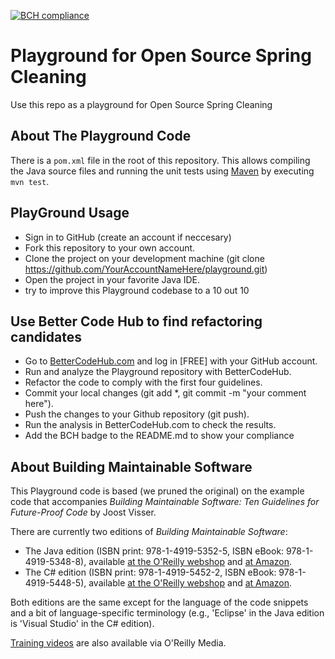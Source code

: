 [![BCH compliance](https://bettercodehub.com/edge/badge/BetterCodeHubTraining/training-assignments-simple)](https://bettercodehub.com)

Playground for Open Source Spring Cleaning
==========
Use this repo as a playground for Open Source Spring Cleaning


About The Playground Code
-----------
There is a `pom.xml` file in the root of this repository. This allows compiling the Java source files and running the unit tests using [Maven](https://maven.apache.org) by executing `mvn test`.

PlayGround Usage
-----------

* Sign in to GitHub (create an account if neccesary)
* Fork this repository to your own account.
* Clone the project on your development machine (git clone https://github.com/YourAccountNameHere/playground.git)
* Open the project in your favorite Java IDE.
* try to improve this Playground codebase to a 10 out 10

Use Better Code Hub to find refactoring candidates
-----------

* Go to [BetterCodeHub.com](https://bettercodehub.com) and log in [FREE] with your GitHub account.
* Run and analyze the Playground repository with BetterCodeHub.
* Refactor the code to comply with the first four guidelines.
* Commit your local changes (git add *, git commit -m "your comment here").
* Push the changes to your Github repository (git push).
* Run the analysis in BetterCodeHub.com to check the results.
* Add the BCH badge to the README.md to show your compliance

About Building Maintainable Software
-----------

This Playground code is based (we pruned the original) on the example code that accompanies _Building Maintainable Software: Ten Guidelines for Future-Proof Code_ by Joost Visser.

There are currently two editions of _Building Maintainable Software_:
- The Java edition (ISBN print: 978-1-4919-5352-5, ISBN eBook: 978-1-4919-5348-8), available [at the O'Reilly webshop](http://shop.oreilly.com/product/0636920049159.do) and [at Amazon](http://www.amazon.com/Building-Maintainable-Software-Java-Edition-ebook/dp/B01B6WS86I).
- The C# edition (ISBN print: 978-1-4919-5452-2, ISBN eBook: 978-1-4919-5448-5), available [at the O'Reilly webshop](http://shop.oreilly.com/product/0636920049555.do) and [at Amazon](https://www.amazon.com/Building-Maintainable-Software-Guidelines-Future-Proof-ebook/dp/B01GSRN582).

Both editions are the same except for the language of the code snippets and a bit of language-specific terminology (e.g., 'Eclipse' in the Java edition is 'Visual Studio' in the C# edition).

[Training videos](http://oreil.ly/1OVw1PM) are also available via O'Reilly Media.
